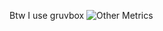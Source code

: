Btw I use gruvbox
![Other Metrics](https://github-readme-stats.vercel.app/api?username=ortieez&show_icons=true&theme=gruvbox)
